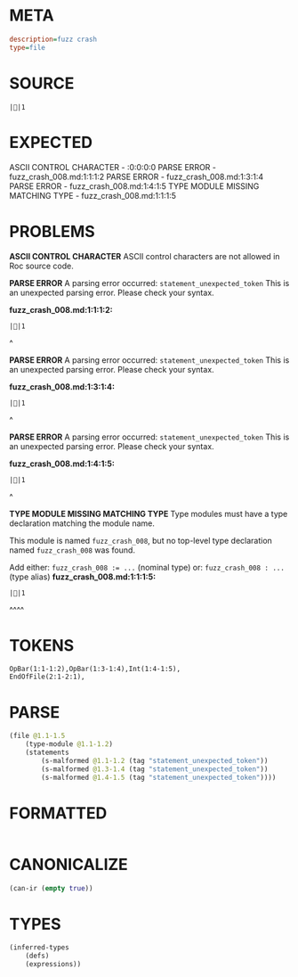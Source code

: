 # META
~~~ini
description=fuzz crash
type=file
~~~
# SOURCE
~~~roc
||1
~~~
# EXPECTED
ASCII CONTROL CHARACTER - :0:0:0:0
PARSE ERROR - fuzz_crash_008.md:1:1:1:2
PARSE ERROR - fuzz_crash_008.md:1:3:1:4
PARSE ERROR - fuzz_crash_008.md:1:4:1:5
TYPE MODULE MISSING MATCHING TYPE - fuzz_crash_008.md:1:1:1:5
# PROBLEMS
**ASCII CONTROL CHARACTER**
ASCII control characters are not allowed in Roc source code.



**PARSE ERROR**
A parsing error occurred: `statement_unexpected_token`
This is an unexpected parsing error. Please check your syntax.

**fuzz_crash_008.md:1:1:1:2:**
```roc
||1
```
^


**PARSE ERROR**
A parsing error occurred: `statement_unexpected_token`
This is an unexpected parsing error. Please check your syntax.

**fuzz_crash_008.md:1:3:1:4:**
```roc
||1
```
  ^


**PARSE ERROR**
A parsing error occurred: `statement_unexpected_token`
This is an unexpected parsing error. Please check your syntax.

**fuzz_crash_008.md:1:4:1:5:**
```roc
||1
```
   ^


**TYPE MODULE MISSING MATCHING TYPE**
Type modules must have a type declaration matching the module name.

This module is named `fuzz_crash_008`, but no top-level type declaration named `fuzz_crash_008` was found.

Add either:
`fuzz_crash_008 := ...` (nominal type)
or:
`fuzz_crash_008 : ...` (type alias)
**fuzz_crash_008.md:1:1:1:5:**
```roc
||1
```
^^^^


# TOKENS
~~~zig
OpBar(1:1-1:2),OpBar(1:3-1:4),Int(1:4-1:5),
EndOfFile(2:1-2:1),
~~~
# PARSE
~~~clojure
(file @1.1-1.5
	(type-module @1.1-1.2)
	(statements
		(s-malformed @1.1-1.2 (tag "statement_unexpected_token"))
		(s-malformed @1.3-1.4 (tag "statement_unexpected_token"))
		(s-malformed @1.4-1.5 (tag "statement_unexpected_token"))))
~~~
# FORMATTED
~~~roc
~~~
# CANONICALIZE
~~~clojure
(can-ir (empty true))
~~~
# TYPES
~~~clojure
(inferred-types
	(defs)
	(expressions))
~~~
